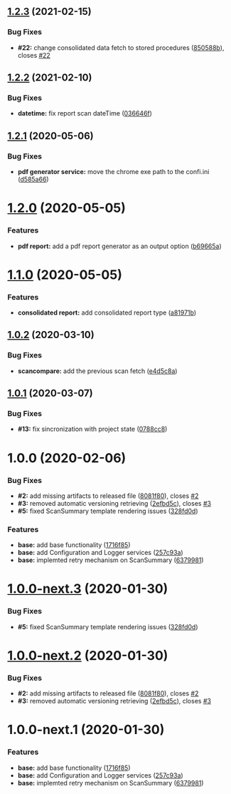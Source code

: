 ## [1.2.3](https://github.com/cxpsemea/cxsast_custom_reporting/compare/v1.2.2...v1.2.3) (2021-02-15)


### Bug Fixes

* **#22:** change consolidated data fetch to stored procedures ([850588b](https://github.com/cxpsemea/cxsast_custom_reporting/commit/850588b3c8c76fc796e07e50758fb3bf0e9592a2)), closes [#22](https://github.com/cxpsemea/cxsast_custom_reporting/issues/22)

## [1.2.2](https://github.com/cxpsemea/cxsast_custom_reporting/compare/v1.2.1...v1.2.2) (2021-02-10)


### Bug Fixes

* **datetime:** fix report scan dateTime ([036646f](https://github.com/cxpsemea/cxsast_custom_reporting/commit/036646f74af8502bca0a9e938e5273c8b6c5d08c))

## [1.2.1](https://github.com/cxpsemea/cxsast_custom_reporting/compare/v1.2.0...v1.2.1) (2020-05-06)


### Bug Fixes

* **pdf generator service:** move the chrome exe path to the confi.ini ([d585a66](https://github.com/cxpsemea/cxsast_custom_reporting/commit/d585a66ca4eb6c72d5cc842494db3c62946fe1df))

# [1.2.0](https://github.com/cxpsemea/cxsast_custom_reporting/compare/v1.1.0...v1.2.0) (2020-05-05)


### Features

* **pdf report:** add a pdf report generator as an output option ([b69665a](https://github.com/cxpsemea/cxsast_custom_reporting/commit/b69665ac8d16023b342e16a7313264eb2035d61c))

# [1.1.0](https://github.com/cxpsemea/cxsast_custom_reporting/compare/v1.0.2...v1.1.0) (2020-05-05)


### Features

* **consolidated report:** add consolidated report type ([a81971b](https://github.com/cxpsemea/cxsast_custom_reporting/commit/a81971bdc79aad6476727bbc8d933b87e2fd067b))

## [1.0.2](https://github.com/cxpsemea/cxsast_custom_reporting/compare/v1.0.1...v1.0.2) (2020-03-10)


### Bug Fixes

* **scancompare:** add the previous scan fetch ([e4d5c8a](https://github.com/cxpsemea/cxsast_custom_reporting/commit/e4d5c8aa335c357c1210d229bbb979e331c78d95))

## [1.0.1](https://github.com/cxpsemea/cxsast_custom_reporting/compare/v1.0.0...v1.0.1) (2020-03-07)


### Bug Fixes

* **#13:** fix sincronization with project state ([0788cc8](https://github.com/cxpsemea/cxsast_custom_reporting/commit/0788cc8def8c5858cf87a03161f78bed0083e72e))

# 1.0.0 (2020-02-06)


### Bug Fixes

* **#2:** add missing artifacts to released file ([8081f80](https://github.com/cxpsemea/cxsast_custom_reporting/commit/8081f80d272177f4c9a47c7080e9374d52a3edd9)), closes [#2](https://github.com/cxpsemea/cxsast_custom_reporting/issues/2)
* **#3:** removed automatic versioning retrieving ([2efbd5c](https://github.com/cxpsemea/cxsast_custom_reporting/commit/2efbd5c8282163431f099d45304cb387c932acd3)), closes [#3](https://github.com/cxpsemea/cxsast_custom_reporting/issues/3)
* **#5:** fixed ScanSummary template rendering issues ([328fd0d](https://github.com/cxpsemea/cxsast_custom_reporting/commit/328fd0d0125455b252364ebd82c326e8f54eeb81))


### Features

* **base:** add base functionality ([1716f85](https://github.com/cxpsemea/cxsast_custom_reporting/commit/1716f85f26f37d50018cc0500b70e541f1428ef0))
* **base:** add Configuration and Logger services ([257c93a](https://github.com/cxpsemea/cxsast_custom_reporting/commit/257c93a6c996c8c9c12255d9744787f338761c48))
* **base:** implemted retry mechanism on ScanSummary ([6379981](https://github.com/cxpsemea/cxsast_custom_reporting/commit/6379981929ae277967753b7bd0d683a7010b5ea3))

# [1.0.0-next.3](https://github.com/cxpsemea/cxsast_custom_reporting/compare/v1.0.0-next.2...v1.0.0-next.3) (2020-01-30)


### Bug Fixes

* **#5:** fixed ScanSummary template rendering issues ([328fd0d](https://github.com/cxpsemea/cxsast_custom_reporting/commit/328fd0d0125455b252364ebd82c326e8f54eeb81))

# [1.0.0-next.2](https://github.com/cxpsemea/cxsast_custom_reporting/compare/v1.0.0-next.1...v1.0.0-next.2) (2020-01-30)


### Bug Fixes

* **#2:** add missing artifacts to released file ([8081f80](https://github.com/cxpsemea/cxsast_custom_reporting/commit/8081f80d272177f4c9a47c7080e9374d52a3edd9)), closes [#2](https://github.com/cxpsemea/cxsast_custom_reporting/issues/2)
* **#3:** removed automatic versioning retrieving ([2efbd5c](https://github.com/cxpsemea/cxsast_custom_reporting/commit/2efbd5c8282163431f099d45304cb387c932acd3)), closes [#3](https://github.com/cxpsemea/cxsast_custom_reporting/issues/3)

# 1.0.0-next.1 (2020-01-30)


### Features

* **base:** add base functionality ([1716f85](https://github.com/cxpsemea/cxsast_custom_reporting/commit/1716f85f26f37d50018cc0500b70e541f1428ef0))
* **base:** add Configuration and Logger services ([257c93a](https://github.com/cxpsemea/cxsast_custom_reporting/commit/257c93a6c996c8c9c12255d9744787f338761c48))
* **base:** implemted retry mechanism on ScanSummary ([6379981](https://github.com/cxpsemea/cxsast_custom_reporting/commit/6379981929ae277967753b7bd0d683a7010b5ea3))
